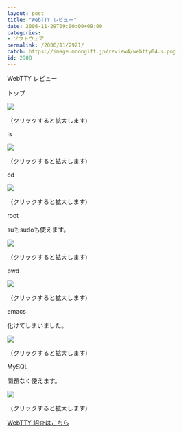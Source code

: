 ```yaml
---
layout: post
title: "WebTTY レビュー"
date: 2006-11-29T09:00:00+09:00
categories:
- ソフトウェア
permalink: /2006/11/2921/
catch: https://image.moongift.jp/review4/webtty04.s.png
id: 2908
---
```

WebTTY レビュー  
<!--more-->

トップ

  

[![](https://image.moongift.jp/review4/webtty01.s.png)](https://image.moongift.jp/review4/webtty01.png)  
  
（クリックすると拡大します)

  

ls

  

[![](https://image.moongift.jp/review4/webtty02.s.png)](https://image.moongift.jp/review4/webtty02.png)  
  
（クリックすると拡大します)

  

cd

  

[![](https://image.moongift.jp/review4/webtty03.s.png)](https://image.moongift.jp/review4/webtty03.png)  
  
（クリックすると拡大します)

  

root

  

suもsudoも使えます。

  

[![](https://image.moongift.jp/review4/webtty04.s.png)](https://image.moongift.jp/review4/webtty04.png)  
  
（クリックすると拡大します)

  

pwd

  

[![](https://image.moongift.jp/review4/webtty05.s.png)](https://image.moongift.jp/review4/webtty05.png)  
  
（クリックすると拡大します)

  

emacs

  

化けてしまいました。

  

[![](https://image.moongift.jp/review4/webtty06.s.png)](https://image.moongift.jp/review4/webtty06.png)  
  
（クリックすると拡大します)

  

MySQL

  

問題なく使えます。

  

[![](https://image.moongift.jp/review4/webtty07.s.png)](https://image.moongift.jp/review4/webtty07.png)  
  
（クリックすると拡大します)

  

[WebTTY 紹介はこちら](http://oss.moongift.jp/intro/i-2917.html)

